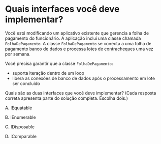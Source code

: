 ﻿# Quais interfaces você deve implementar?

Você está modificando um aplicativo existente que gerencia a folha de pagamento do funcionário.
A aplicação inclui uma classe chamada `FolhaDePagamento`. A classe `FolhaDePagamento` se conecta a uma folha de pagamento banco de dados e processa lotes de contracheques uma vez por semana.

Você precisa garantir que a classe `FolhaDePagamento`:

* suporta iteração dentro de um loop
* libera as conexões de banco de dados após o processamento em lote ser concluído

Quais são as duas interfaces que você deve implementar? (Cada resposta correta apresenta parte do solução completa. Escolha dois.)

A.
IEquatable

B.
IEnumerable

C.
IDisposable

D.
IComparable
